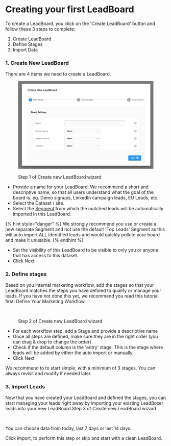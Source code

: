 # Creating your first LeadBoard

To create a LeadBoard, you click on the 'Create LeadBoard' button and follow these 3 steps to complete:

1. Create LeadBoard
2. Define Stages
3. Import Data

### 1. Create New LeadBoard

There are 4 items we need to create a LeadBoard.

<figure><img src="../.gitbook/assets/LeadBoxer_App (1).png" alt=""><figcaption><p>Step 1 of Create new LeadBoard wizard</p></figcaption></figure>

* Provide a name for your LeadBoard. We recommend a short and descriptive name, so that all users understand what the goal of the board is. eg. Demo signups, LinkedIn campaign leads, EU Leads, etc.
* Select the Dataset / site.
* Select the [Segment](https://app.gitbook.com/o/-M\_uFoDObQpQ4g4wQONe/s/-M\_u92JFMboVvSv\_dif4/fundamentals/elements/task-lists) from which the matched leads will be automatically imported in this LeadBoard.

{% hint style="danger" %}
We strongly recommend you use or create a new separate Segment and not use the default 'Top Leads' Segment as this will auto import ALL identified leads and would quickly pollute your board and make it unusable.
{% endhint %}

* Set the visibility of this LeadBoard to be visible to only you or anyone that has access to this dataset.
* Click Next

### 2. Define stages <a href="#2.-define-stages" id="2.-define-stages"></a>

Based on you internal marketing workflow, add the stages so that your LeadBoard matches the steps you have defined to qualify or manage your leads. If you have not done this yet, we recommend you read this tutorial first: Define Your Marketing Workflow.

<figure><img src="https://files.gitbook.com/v0/b/gitbook-x-prod.appspot.com/o/spaces%2F-M_u92JFMboVvSv_dif4%2Fuploads%2FTsXGEC3ri2qqHDZ364wn%2FLeadBoxer_App.png?alt=media&#x26;token=9312851b-545d-40ed-9137-d58d076be9ae" alt=""><figcaption><p>Step 2 of Create new LeadBoard wizard</p></figcaption></figure>

* For each workflow step, add a Stage and provide a descriptive name
* Once all steps are defined, make sure they are in the right order (you can drag & drop to change the order)
* Check if the default column is the 'entry' stage. This is the stage where leads will be added by either the auto import or manually.
* Click Next

We recommend to to start simple, with a minimum of 3 stages. You can always revisit and modify if needed later.

### 3. Import Leads <a href="#3.-import-leads" id="3.-import-leads"></a>

Now that you have created your LeadBoard and defined the stages, you can start managing your leads right away by importing your existing LeadBoxer leads into your new LeadBoard.Step 3 of Create new LeadBoard wizard

<figure><img src="https://files.gitbook.com/v0/b/gitbook-x-prod.appspot.com/o/spaces%2F-M_u92JFMboVvSv_dif4%2Fuploads%2FapZzJiM19MfC6UXR5vQg%2FNotification_Center.png?alt=media&#x26;token=ef98638b-cdf2-4a83-91c6-8e383da347d8" alt=""><figcaption></figcaption></figure>

You can choose data from today, last 7 days or last 14 days.

Click import, to perform this step or skip and start with a clean LeadBoard.
